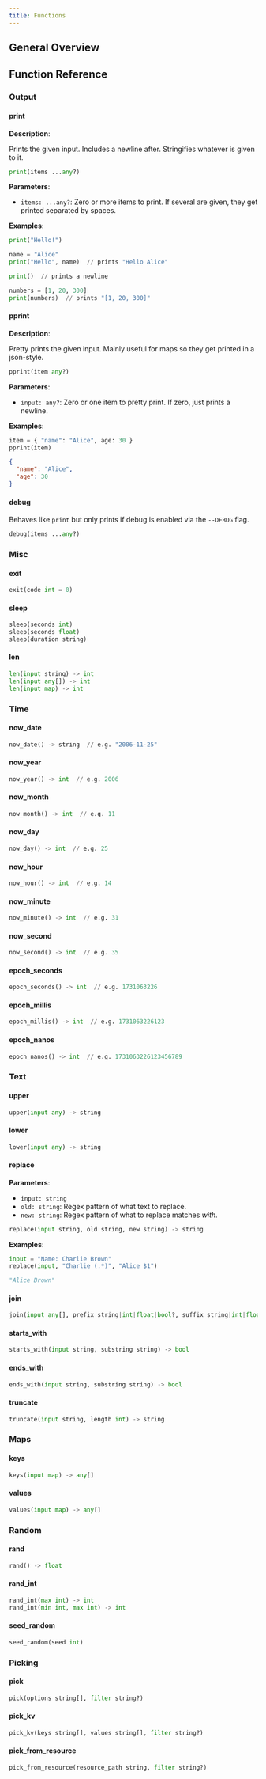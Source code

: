 ```yaml
---
title: Functions
---
```


## General Overview

## Function Reference

### Output

#### print

**Description**:

Prints the given input. Includes a newline after. Stringifies whatever is given to it.

```py
print(items ...any?)
```

**Parameters**:

- `items: ...any?`: Zero or more items to print. If several are given, they get printed separated by spaces.

**Examples**:

```py
print("Hello!")
```

```py
name = "Alice"
print("Hello", name)  // prints "Hello Alice"
```

```py
print()  // prints a newline
```

```py
numbers = [1, 20, 300]
print(numbers)  // prints "[1, 20, 300]"
```

#### pprint

**Description**:

Pretty prints the given input. Mainly useful for maps so they get printed in a json-style.

```py
pprint(item any?)
```

**Parameters**:

- `input: any?`: Zero or one item to pretty print. If zero, just prints a newline.

**Examples**:

```py title="Example 1"
item = { "name": "Alice", age: 30 }
pprint(item)
```

```json title="Example 1 Output"
{
  "name": "Alice",
  "age": 30
}
```

#### debug

Behaves like `print` but only prints if debug is enabled via the `--DEBUG` flag.

```py
debug(items ...any?)
```

### Misc

#### exit

```py
exit(code int = 0)
```

#### sleep

```py
sleep(seconds int)
sleep(seconds float)
sleep(duration string)
```

#### len

```py
len(input string) -> int
len(input any[]) -> int
len(input map) -> int
```

### Time

#### now_date

```py
now_date() -> string  // e.g. "2006-11-25"
```

#### now_year

```py
now_year() -> int  // e.g. 2006
```

#### now_month

```py
now_month() -> int  // e.g. 11
```

#### now_day

```py
now_day() -> int  // e.g. 25
```

#### now_hour

```py
now_hour() -> int  // e.g. 14
```

#### now_minute

```py
now_minute() -> int  // e.g. 31
```

#### now_second

```py
now_second() -> int  // e.g. 35
```

#### epoch_seconds

```py
epoch_seconds() -> int  // e.g. 1731063226
```

#### epoch_millis

```py
epoch_millis() -> int  // e.g. 1731063226123
```

#### epoch_nanos

```py
epoch_nanos() -> int  // e.g. 1731063226123456789
```

### Text

#### upper

```py
upper(input any) -> string
```

#### lower

```py
lower(input any) -> string
```

#### replace

**Parameters**:

- `input: string`
- `old: string`: Regex pattern of what text to replace.
- `new: string`: Regex pattern of what to replace matches *with*.

```py
replace(input string, old string, new string) -> string
```

**Examples**:

```py title="Example 1"
input = "Name: Charlie Brown"
replace(input, "Charlie (.*)", "Alice $1") 
```

```py title="Example 1 Output"
"Alice Brown" 
```

#### join

```py
join(input any[], prefix string|int|float|bool?, suffix string|int|float|bool?) -> string
```

#### starts_with

```py
starts_with(input string, substring string) -> bool
```

#### ends_with

```py
ends_with(input string, substring string) -> bool
```

#### truncate

```py
truncate(input string, length int) -> string
```

### Maps

#### keys

```py
keys(input map) -> any[]
```

#### values

```py
values(input map) -> any[]
```

### Random

#### rand

```py
rand() -> float
```

#### rand_int

```py
rand_int(max int) -> int
rand_int(min int, max int) -> int
```

#### seed_random

```py
seed_random(seed int)
```

### Picking

#### pick

```py
pick(options string[], filter string?)
```

#### pick_kv

```py
pick_kv(keys string[], values string[], filter string?)
```

#### pick_from_resource

```py
pick_from_resource(resource_path string, filter string?)
```